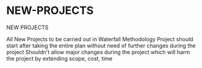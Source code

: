 # NEW-PROJECTS
NEW PROJECTS

All New Projects to be carried out in Waterfall Methodology
Project should start after taking the entire plan without need of further changes during the project
Shouldn't allow major changes during the project which will harm the project by extending scope, cost, time
